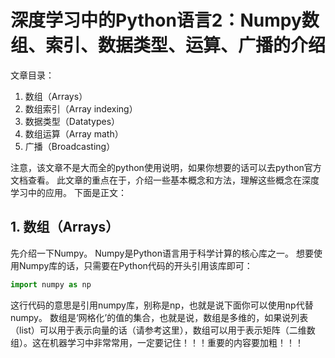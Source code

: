 # 深度学习中的Python语言2：Numpy数组、索引、数据类型、运算、广播的介绍
文章目录：
1. 数组（Arrays）
2. 数组索引（Array indexing）
3. 数据类型（Datatypes）
4. 数组运算（Array math）
5. 广播（Broadcasting）

注意，该文章不是大而全的python使用说明，如果你想要的话可以去python官方文档查看。
此文章的重点在于，介绍一些基本概念和方法，理解这些概念在深度学习中的应用。
下面是正文：
## 1. 数组（Arrays）

先介绍一下Numpy。
Numpy是Python语言用于科学计算的核心库之一。
想要使用Numpy库的话，只需要在Python代码的开头引用该库即可：
``` python
import numpy as np
```

这行代码的意思是引用numpy库，别称是np，也就是说下面你可以使用np代替numpy。
数组是‘网格化’的值的集合，也就是说，数组是多维的，如果说列表（list）可以用于表示向量的话（请参考这里），数组可以用于表示矩阵（二维数组）。这在机器学习中非常常用，一定要记住！！！重要的内容要加粗！！！